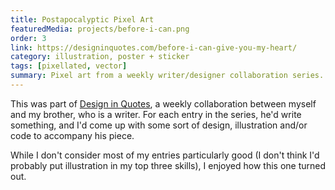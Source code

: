 ```yaml
---
title: Postapocalyptic Pixel Art
featuredMedia: projects/before-i-can.png
order: 3
link: https://designinquotes.com/before-i-can-give-you-my-heart/
category: illustration, poster + sticker
tags: [pixellated, vector]
summary: Pixel art from a weekly writer/designer collaboration series.
---
```


This was part of [Design in Quotes](https://designinquotes.com), a weekly collaboration between myself and my brother, who is a writer. For each entry in the series, he'd write something, and I'd come up with some sort of design, illustration and/or code to accompany his piece.

While I don't consider most of my entries particularly good (I don't think I'd probably put illustration in my top three skills), I enjoyed how this one turned out.
